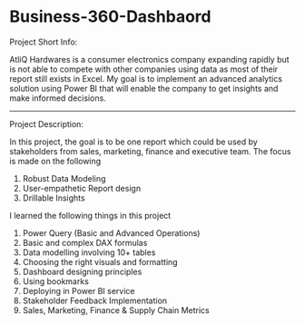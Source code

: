 # Business-360-Dashbaord

Project Short Info: 

AtliQ Hardwares is a consumer electronics company expanding rapidly but is not able to compete with other companies using data as most of their report still exists in Excel. My goal is to implement an advanced analytics solution using Power BI that will enable the company to get insights and make informed decisions.

**************************

Project Description: 

In this project, the goal is to be one report which could be used by stakeholders from sales, marketing, finance and executive team. The focus is made on the following

1. Robust Data Modeling
2. User-empathetic Report design
3. Drillable Insights

I learned the following things in this project

1. Power Query (Basic and Advanced Operations) 
2. Basic and complex DAX formulas
3. Data modelling involving 10+ tables
4. Choosing the right visuals and formatting
5. Dashboard designing principles
6. Using bookmarks
7. Deploying in Power BI service
8. Stakeholder Feedback Implementation
9. Sales, Marketing, Finance & Supply Chain Metrics
